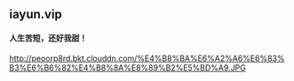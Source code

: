 ## iayun.vip
#### 人生苦短，还好我甜！
http://peoorp8rd.bkt.clouddn.com/%E4%B8%BA%E6%A2%A6%E6%83%B3%E6%B6%82%E4%B8%8A%E8%89%B2%E5%BD%A9.JPG
